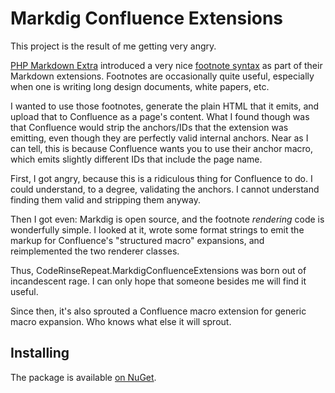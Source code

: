 # Markdig Confluence Extensions

This project is the result of me getting very angry.

[PHP Markdown Extra][phpmde] introduced a very nice [footnote
syntax][phpmde-footnotes] as part of their Markdown extensions. Footnotes are
occasionally quite useful, especially when one is writing long design documents,
white papers, etc.

I wanted to use those footnotes, generate the plain HTML that it emits, and
upload that to Confluence as a page's content. What I found though was that
Confluence would strip the anchors/IDs that the extension was emitting, even
though they are perfectly valid internal anchors. Near as I can tell, this is
because Confluence wants you to use their anchor macro, which emits slightly
different IDs that include the page name.

First, I got angry, because this is a ridiculous thing for Confluence to do. I
could understand, to a degree, validating the anchors. I cannot understand
finding them valid and stripping them anyway.

Then I got even: Markdig is open source, and the footnote *rendering* code is
wonderfully simple. I looked at it, wrote some format strings to emit the markup
for Confluence's "structured macro" expansions, and reimplemented the two
renderer classes.

Thus, CodeRinseRepeat.MarkdigConfluenceExtensions was born out of incandescent
rage. I can only hope that someone besides me will find it useful.

Since then, it's also sprouted a Confluence macro extension for generic macro
expansion. Who knows what else it will sprout.

[phpmde]: https://michelf.ca/projects/php-markdown/extra
[phpmde-footnotes]: https://michelf.ca/projects/php-markdown/extra/#footnotes

## Installing

The package is available [on NuGet][nuget].

[nuget]: https://nuget.org/packages/CodeRinseRepeat.MarkdigConfluenceExtensions

